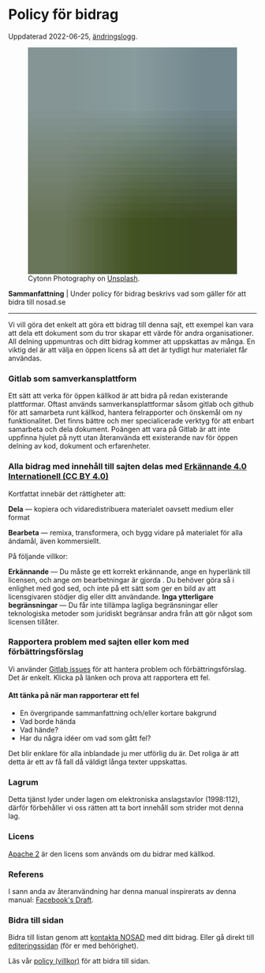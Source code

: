 # Policy för bidrag

Uppdaterad 2022-06-25, [ändringslogg](https://gitlab.com/open-data-knowledge-sharing/wiki/-/wikis/Policy/history).

<figure>
  <img width="640" height="460"
  class="blurry-load" src="data:image/gif;base64,R0lGODlhAwACAPIFAD1KI0JSIWp2WXOIj4WVlYicngAAAAAAACH5BAAAAAAALAAAAAADAAIAAAMESDUSkAA7" data-large="https://unsplash.com/photos/n95VMLxqM2I" alt="Handskakning för att visualisera överenskommelse.
/>
<figcaption>Mer kommunal och regional data via NSÖD. <small>Bild av Photo by <a href="https://unsplash.com/es/@cytonn_photography?utm_source=unsplash&utm_medium=referral&utm_content=creditCopyText">Cytonn Photography</a> on <a href="https://unsplash.com/s/photos/business-agreement?utm_source=unsplash&utm_medium=referral&utm_content=creditCopyText">Unsplash</a>.</small> </figcaption>
</figure>

**Sammanfattning** | Under policy för bidrag beskrivs vad som gäller för att bidra till nosad.se

<hr>

Vi vill göra det enkelt att göra ett bidrag till denna sajt, ett exempel kan vara att dela ett dokument som du tror skapar ett värde för andra organisationer. All delning uppmuntras och ditt bidrag kommer att uppskattas av många. En viktig del är att välja en öppen licens så att det är tydligt hur materialet får användas.

### Gitlab som samverkansplattform
Ett sätt att verka för öppen källkod är att bidra på redan existerande plattformar. Oftast används samverkansplattformar såsom gitlab och github för att samarbeta runt källkod, hantera felrapporter och önskemål om ny funktionalitet. Det finns bättre och mer specialicerade verktyg för att enbart samarbeta och dela dokument. Poängen att vara på Gitlab är att inte uppfinna hjulet på nytt utan återanvända ett existerande nav för öppen delning av kod, dokument och erfarenheter.

### Alla bidrag med innehåll till sajten delas med [Erkännande 4.0 Internationell (CC BY 4.0)](https://creativecommons.org/licenses/by/4.0/deed.sv)
Kortfattat innebär det rättigheter att:

**Dela** — kopiera och vidaredistribuera materialet oavsett medium eller format

**Bearbeta** — remixa, transformera, och bygg vidare på materialet
för alla ändamål, även kommersiellt. 

På följande villkor:


**Erkännande** — Du måste ge ett korrekt erkännande, ange en hyperlänk till licensen, och ange om bearbetningar är gjorda . Du behöver göra så i enlighet med god sed, och inte på ett sätt som ger en bild av att licensgivaren stödjer dig eller ditt användande.
**Inga ytterligare begränsningar** — Du får inte tillämpa lagliga begränsningar eller teknologiska metoder som juridiskt begränsar andra från att gör något som licensen tillåter.

### Rapportera problem med sajten eller kom med förbättringsförslag
Vi använder [Gitlab issues](https://gitlab.com/open-data-knowledge-sharing/wiki/-/issues) för att hantera problem och förbättringsförslag. Det är enkelt. Klicka på länken och prova att rapportera ett fel.

#### Att tänka på när man rapporterar ett fel
- En övergripande sammanfattning och/eller kortare bakgrund
- Vad borde hända 
- Vad hände?
- Har du några idéer om vad som gått fel?

Det blir enklare för alla inblandade ju mer utförlig du är. Det roliga är att detta är ett av få fall då väldigt långa texter uppskattas.

### Lagrum
Detta tjänst lyder under lagen om elektroniska anslagstavlor (1998:112), därför förbehåller vi oss rätten att ta bort innehåll som strider mot denna lag.

### Licens
[Apache 2](https://www.apache.org/licenses/LICENSE-2.0) är den licens som används om du bidrar med källkod. 

### Referens
I sann anda av återanvändning har denna manual inspirerats av denna manual: [Facebook's Draft](https://github.com/facebook/draft-js/blob/a9316a723f9e918afde44dea68b5f9f39b7d9b00/CONTRIBUTING.md).

### Bidra till sidan

Bidra till listan genom att [kontakta NOSAD](mailto:maria.dalhage@digg.se) med ditt bidrag. Eller gå direkt till [editeringssidan](https://gitlab.com/open-data-knowledge-sharing/wiki/-/wikis/Projekt) (för er med behörighet).

Läs vår [policy (villkor)](https://nosad.se/Policy) för att bidra till sidan.